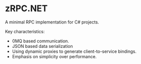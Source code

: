 # zRPC.NET 

A minimal RPC implementation for C# projects.

Key characteristics:
- 0MQ based communication.
- JSON based data serialization
- Using dynamic proxies to generate client-to-service bindings.
- Emphasis on simplicity over performance.


